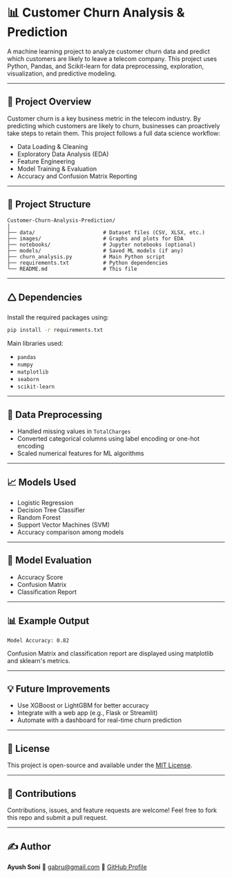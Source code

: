 # 📊 Customer Churn Analysis & Prediction

A machine learning project to analyze customer churn data and predict which customers are likely to leave a telecom company. This project uses Python, Pandas, and Scikit-learn for data preprocessing, exploration, visualization, and predictive modeling.

---

## 🧠 Project Overview

Customer churn is a key business metric in the telecom industry. By predicting which customers are likely to churn, businesses can proactively take steps to retain them. This project follows a full data science workflow:

* Data Loading & Cleaning
* Exploratory Data Analysis (EDA)
* Feature Engineering
* Model Training & Evaluation
* Accuracy and Confusion Matrix Reporting

---

## 📁 Project Structure

```
Customer-Churn-Analysis-Prediction/
│
├── data/                      # Dataset files (CSV, XLSX, etc.)
├── images/                    # Graphs and plots for EDA
├── notebooks/                 # Jupyter notebooks (optional)
├── models/                    # Saved ML models (if any)
├── churn_analysis.py          # Main Python script
├── requirements.txt           # Python dependencies
└── README.md                  # This file
```

---

## 🛆 Dependencies

Install the required packages using:

```bash
pip install -r requirements.txt
```

Main libraries used:

* `pandas`
* `numpy`
* `matplotlib`
* `seaborn`
* `scikit-learn`

---

## 🧹 Data Preprocessing

* Handled missing values in `TotalCharges`
* Converted categorical columns using label encoding or one-hot encoding
* Scaled numerical features for ML algorithms

---

## 📈 Models Used

* Logistic Regression
* Decision Tree Classifier
* Random Forest
* Support Vector Machines (SVM)
* Accuracy comparison among models

---

## 🎯 Model Evaluation

* Accuracy Score
* Confusion Matrix
* Classification Report

---

## 📊 Example Output

```
Model Accuracy: 0.82
```

Confusion Matrix and classification report are displayed using matplotlib and sklearn's metrics.

---

## 💡 Future Improvements

* Use XGBoost or LightGBM for better accuracy
* Integrate with a web app (e.g., Flask or Streamlit)
* Automate with a dashboard for real-time churn prediction

---

## 📜 License

This project is open-source and available under the [MIT License](LICENSE).

---

## 🤝 Contributions

Contributions, issues, and feature requests are welcome! Feel free to fork this repo and submit a pull request.

---

## ✍️ Author

**Ayush Soni**
📧 [gabru@gmail.com](mailto:soniayush3425@gmail.com)
🔗 [GitHub Profile](https://github.com/AyushSoni345)
